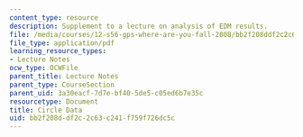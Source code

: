```yaml
---
content_type: resource
description: Supplement to a lecture on analysis of EDM results.
file: /media/courses/12-s56-gps-where-are-you-fall-2008/bb2f208ddf2c2c63c241f759f726dc5c_circl_data_sol08.pdf
file_type: application/pdf
learning_resource_types:
- Lecture Notes
ocw_type: OCWFile
parent_title: Lecture Notes
parent_type: CourseSection
parent_uid: 3a30eacf-7d7e-bf40-5de5-c05ed6b7e35c
resourcetype: Document
title: Circle Data
uid: bb2f208d-df2c-2c63-c241-f759f726dc5c
---
```

